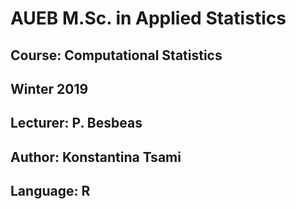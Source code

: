 # AUEB M.Sc. in Applied Statistics
## Course: Computational Statistics
## Winter 2019
## Lecturer: P. Besbeas
## Author: Konstantina Tsami

## Language: R





